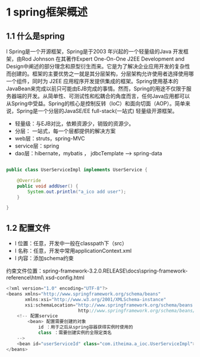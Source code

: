 # 1 spring框架概述

## 1.1 什么是spring

l Spring是一个开源框架，Spring是于2003 年兴起的一个轻量级的Java 开发框架，由Rod Johnson 在其著作Expert One-On-One J2EE Development and Design中阐述的部分理念和原型衍生而来。它是为了解决企业应用开发的复杂性而创建的。框架的主要优势之一就是其分层架构，分层架构允许使用者选择使用哪一个组件，同时为 J2EE 应用程序开发提供集成的框架。Spring使用基本的JavaBean来完成以前只可能由EJB完成的事情。然而，Spring的用途不仅限于服务器端的开发。从简单性、可测试性和松耦合的角度而言，任何Java应用都可以从Spring中受益。Spring的核心是控制反转（IoC）和面向切面（AOP）。简单来说，Spring是一个分层的JavaSE/EE full-stack(一站式) 轻量级开源框架。

- 轻量级：与EJB对比，依赖资源少，销毁的资源少。
- 分层： 一站式，每一个层都提供的解决方案
- web层：struts，spring-MVC
- service层：spring
- dao层：hibernate，mybatis ， jdbcTemplate  --> spring-data



```java

public class UserServiceImpl implements UserService {

	@Override
	public void addUser() {
		System.out.println("a_ico add user");
	}

}
```

## 1.2 配置文件

- l 位置：任意，开发中一般在classpath下（src）
- l 名称：任意，开发中常用applicationContext.xml
- l 内容：添加schema约束

​	约束文件位置：spring-framework-3.2.0.RELEASE\docs\spring-framework-reference\html\ xsd-config.html

```java
<?xml version="1.0" encoding="UTF-8"?>
<beans xmlns="http://www.springframework.org/schema/beans"
       xmlns:xsi="http://www.w3.org/2001/XMLSchema-instance"
       xsi:schemaLocation="http://www.springframework.org/schema/beans 
       					   http://www.springframework.org/schema/beans/spring-beans.xsd">
	<!-- 配置service 
		<bean> 配置需要创建的对象
			id ：用于之后从spring容器获得实例时使用的
			class ：需要创建实例的全限定类名
	-->
	<bean id="userServiceId" class="com.itheima.a_ioc.UserServiceImpl"></bean>
</beans>
```

